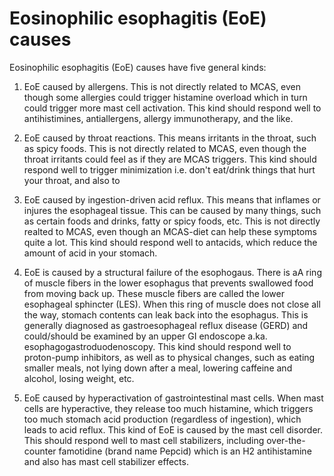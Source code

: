 # Eosinophilic esophagitis (EoE) causes

Eosinophilic esophagitis (EoE) causes have five general kinds:

1. EoE caused by allergens. This is not directly related to MCAS, even though some allergies could trigger histamine overload which in turn could trigger more mast cell activation. This kind should respond well to antihistimines, antiallergens, allergy immunotherapy, and the like. 

2. EoE caused by throat reactions. This means irritants in the throat, such as spicy foods. This is not directly related to MCAS, even though the throat irritants could feel as if they are MCAS triggers. This kind should respond well to trigger minimization i.e. don't eat/drink things that hurt your throat, and also to 

3. EoE caused by ingestion-driven acid reflux. This means that inflames or injures the esophageal tissue. This can be caused by many things, such as certain foods and drinks, fatty or spicy foods, etc. This is not directly realted to MCAS, even though an MCAS-diet can help these symptoms quite a lot. This kind should respond well to antacids, which reduce the amount of acid in your stomach.

4. EoE is caused by a structural failure of the esophogaus. There is aA ring of muscle fibers in the lower esophagus that prevents swallowed food from moving back up. These muscle fibers are called the lower esophageal sphincter (LES). When this ring of muscle does not close all the way, stomach contents can leak back into the esophagus. This is generally diagnosed as gastroesophageal reflux disease (GERD) and could/should be examined by an upper GI endoscope a.ka. esophagogastroduodenoscopy. This kind should respond well to proton-pump inhibitors, as well as to physical changes, such as eating smaller meals, not lying down after a meal, lowering caffeine and alcohol, losing weight, etc.

5. EoE caused by hyperactivation of gastrointestinal mast cells. When mast cells are hyperactive, they release too much histamine, which  triggers too much stomach acid production (regardless of ingestion), which leads to acid reflux. This kind of EoE is caused by the mast cell disorder. This should respond well to mast cell stabilizers, including over-the-counter famotidine (brand name Pepcid) which is an H2 antihistamine and also has mast cell stabilizer effects.
